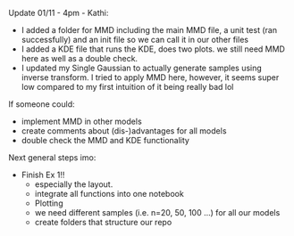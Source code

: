 Update 01/11 - 4pm - Kathi:

- I added a folder for MMD including the main MMD file, a unit test (ran successfully) and an init file so we can call it in our other files
- I added a KDE file that runs the KDE, does two plots. we still need MMD here as well as a double check.
- I updated my Single Gaussian to actually generate samples using inverse transform. I tried to apply MMD here, however, it seems super low compared to my first intuition of it being really bad lol

If someone could:
- implement MMD in other models
- create comments about (dis-)advantages for all models
- double check the MMD and KDE functionality

Next general steps imo:
- Finish Ex 1!!
  - especially the layout.
  - integrate all functions into one notebook
  - Plotting
  - we need different samples (i.e. n=20, 50, 100 ...) for all our models
  - create folders that structure our repo 

